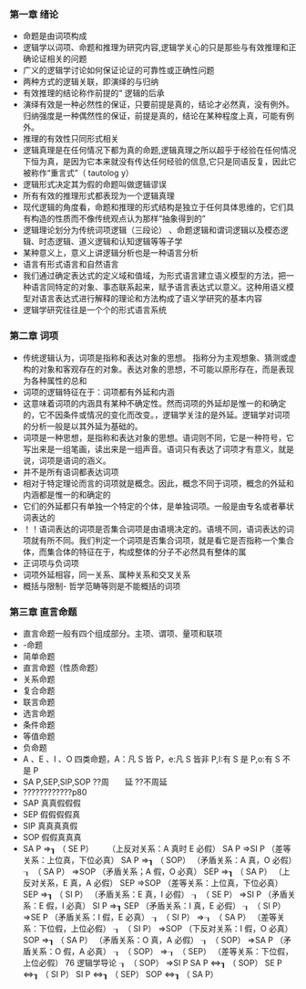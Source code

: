 ### 第一章 绪论

- 命题是由词项构成
- 逻辑学以词项、命题和推理为研究内容,逻辑学关心的只是那些与有效推理和正确论证相关的问题
- 广义的逻辑学讨论如何保证论证的可靠性或正确性问题
- 两种方式的逻辑关联，即演绎的与归纳
- 有效推理的结论称作前提的“ 逻辑的后承
- 演绎有效是一种必然性的保证，只要前提是真的，结论才必然真，没有例外。归纳强度是一种偶然性的保证，前提是真的，结论在某种程度上真，可能有例外。
- 推理的有效性只同形式相关
- 逻辑真理是在任何情况下都为真的命题,逻辑真理之所以超乎于经验在任何情况下恒为真，是因为它本来就没有传达任何经验的信息,它只是同语反复，因此它被称作“重言式”（ tautolog y）
- 逻辑形式决定其为假的命题叫做逻辑谬误
- 所有有效的推理形式都表现为一个逻辑真理
- 现代逻辑的角度看，命题和推理的形式结构是独立于任何具体思维的，它们具有构造的性质而不像传统观点认为那样“抽象得到的”
- 逻辑理论划分为传统词项逻辑（三段论） 、命题逻辑和谓词逻辑以及模态逻辑、时态逻辑、道义逻辑和认知逻辑等等子学
- 某种意义上，意义上讲逻辑分析也是一种语言分析
- 语言有形式语言和自然语言
- 我们通过确定表达式的定义域和值域，为形式语言建立语义模型的方法，把一种语言同特定的对象、事态联系起来，赋予语言表达式以意义。这种用语义模型对语言表达式进行解释的理论和方法构成了语义学研究的基本内容
- 逻辑学研究往往是一个个的形式语言系统

### 第二章 词项

- 传统逻辑认为，词项是指称和表达对象的思想。 指称分为主观想象、猜测或虚构的对象和客观存在的对象。表达对象的思想，不可能以原形存在，而是表现为各种属性的总和
- 词项的逻辑特征在于：词项都有外延和内涵
- 这意味着词项的内涵具有某种不确定性。然而词项的外延却是惟一的和确定的，它不因条件或情况的变化而改变。，逻辑学关注的是外延。逻辑学对词项的分析一般是以其外延为基础的。
- 词项是一种思想，是指称和表达对象的思想。语词则不同，它是一种符号，它写出来是一组笔画，读出来是一组声音。语词只有表达了词项才有意义，就是说，词项是语词的涵义。
- 并不是所有语词都表达词项
- 相对于特定理论而言的词项就是概念。因此，概念不同于词项，概念的外延和内涵都是惟一的和确定的
- 它们的外延都只有单独一个特定的个体，是单独词项。一般是由专名或者摹状词表达的
- ！！语词表达的词项是否集合词项是由语境决定的。语境不同，语词表达的词项就有所不同。我们判定一个词项是否集合词项，就是看它是否指称一个集合体，而集合体的特征在于，构成整体的分子不必然具有整体的属
- 正词项与负词项
- 词项外延相容，同一关系、属种关系和交叉关系
- 概括与限制- 哲学范畴等则是不能概括的词项

### 第三章 直言命题

- 直言命题一般有四个组成部分。主项、谓项、量项和联项
- -命题
- 简单命题
- 直言命题（性质命题）
- 关系命题
- 复合命题
- 联言命题
- 选言命题
- 条件命题
- 等值命题
- 负命题
- A 、E 、I 、O 四类命题，A：凡 S 皆 P，e:凡 S 皆非 P,I:有 S 是 P,o:有 S 不是 P
- SA P,SEP,SIP,SOP ??周　　延 ??不周延
- ????????????p80
- SAP 真真假假假
- SEP 假假假假真
- SIP 真真真真假
- SOP 假假真真真
- SA P =>┒ （ SE P） 　　（上反对关系：A 真时 E 必假）
  SA P =>SI P （差等关系：上位真，下位必真）
  SA P =>┒ （ SOP） （矛盾关系：A 真，O 必假）
  ┒ （ SA P） =>SOP （矛盾关系；A 假，O 必真）
  SEP =>┒ （ SA P） （上反对关系，E 真，A 必假）
  SEP =>SOP （差等关系：上位真，下位必真）
  SEP =>┒ （ SI P） （矛盾关系：E 真，I 必假）
  ┒ （ SE P） =>SI P （矛盾关系：E 假，I 必真）
  SI P =>┒ SEP （矛盾关系：I 真，E 必假）
  ┒ （ SI P） =>SE P （矛盾关系：I 假，E 必真）
  ┒ （ SI P） =>┒ （ SA P） （差等关系：下位假，上位必假）
  ┒ （ SI P） =>SOP （下反对关系：I 假，O 必真）
  SOP =>┒ （ SA P） （矛盾关系：O 真，A 必假）
  ┒ （ SOP） =>SA P （矛盾关系：O 假，A 必真）
  ┒ （ SOP） =>┒ （ SEP） （差等关系：下位假，上位必假）
  76 逻辑学导论
  ┒ （ SOP） =>SI P
  SA P <=>┒ （ SOP）
  SE P <=>┒ （ SI P）
  SI P <=>┒ （ SEP）
  SOP <=>┒ （ SA P）
